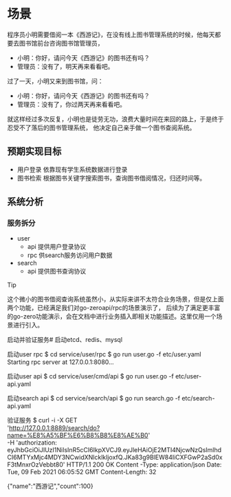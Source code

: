 # 场景
程序员小明需要借阅一本《西游记》，在没有线上图书管理系统的时候，他每天都要去图书馆前台咨询图书馆管理员，
* 小明：你好，请问今天《西游记》的图书还有吗？
* 管理员：没有了，明天再来看看吧。

过了一天，小明又来到图书馆，问：
* 小明：你好，请问今天《西游记》的图书还有吗？
* 管理员：没有了，你过两天再来看看吧。

就这样经过多次反复，小明也是徒劳无功，浪费大量时间在来回的路上，于是终于忍受不了落后的图书管理系统，
他决定自己亲手做一个图书查阅系统。

## 预期实现目标
* 用户登录
  依靠现有学生系统数据进行登录
* 图书检索
  根据图书关键字搜索图书，查询图书借阅情况，归还时间等。

## 系统分析
### 服务拆分
* user
    * api 提供用户登录协议
    * rpc 供search服务访问用户数据
* search
    * api 提供图书查询协议

> [!TIP]
> 这个微小的图书借阅查询系统虽然小，从实际来讲不太符合业务场景，但是仅上面两个功能，已经满足我们对go-zeroapi/rpc的场景演示了，
> 后续为了满足更丰富的go-zero功能演示，会在文档中进行业务插入即相关功能描述。这里仅用一个场景进行引入。


启动并验证服务#
启动etcd、redis、mysql

启动user rpc
$ cd service/user/rpc
$ go run user.go -f etc/user.yaml
Starting rpc server at 127.0.0.1:8080...

启动user api
$ cd service/user/cmd/api
$ go run user.go -f etc/user-api.yaml

启动search api
$ cd service/search/api
$ go run search.go -f etc/search-api.yaml

验证服务
$ curl -i -X GET \
  'http://127.0.0.1:8889/search/do?name=%E8%A5%BF%E6%B8%B8%E8%AE%B0' \
  -H 'authorization: eyJhbGciOiJIUzI1NiIsInR5cCI6IkpXVCJ9.eyJleHAiOjE2MTI4NjcwNzQsImlhdCI6MTYxMjc4MDY3NCwidXNlcklkIjoxfQ.JKa83g9BlEW84IiCXFGwP2aSd0xF3tMnxrOzVebbt80'
HTTP/1.1 200 OK
Content
-Type: application/json
Date: Tue, 09 Feb 2021 06:05:52 GMT
Content-Length: 32

{"name":"西游记","count":100}
